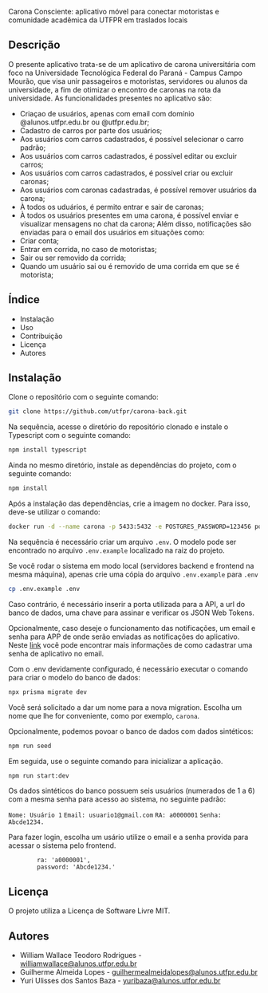 Carona Consciente: aplicativo móvel para conectar motoristas e comunidade acadêmica da UTFPR em traslados locais

## Descrição
O presente aplicativo trata-se de um aplicativo de carona universitária com foco na Universidade Tecnológica Federal do Paraná - Campus Campo Mourão, 
que visa unir passageiros e motoristas, servidores ou alunos da universidade, a fim de otimizar o encontro de caronas na rota da universidade.
As funcionalidades presentes no aplicativo são:
  - Criaçao de usuários, apenas com email com domínio @alunos.utfpr.edu.br ou @utfpr.edu.br;
  - Cadastro de carros por parte dos usuários;
  - Aos usuários com carros cadastrados, é possível selecionar o carro padrão;
  - Aos usuários com carros cadastrados, é possível editar ou excluir carros;
  - Aos usuários com carros cadastrados, é possível criar ou excluir caronas;
  - Aos usuários com caronas cadastradas, é possível remover usuários da carona;
  - À todos os uduários, é permito entrar e sair de caronas;
  - À todos os usuários presentes em uma carona, é possível enviar e visualizar mensagens no chat da carona;
Além disso, notificações são enviadas para o email dos usuários em situações como:
  - Criar conta;
  - Entrar em corrida, no caso de motoristas;
  - Sair ou ser removido da corrida;
  - Quando um usuário sai ou é removido de uma corrida em que se é motorista;

## Índice
- Instalação
- Uso
- Contribuição
- Licença
- Autores

## Instalação
  
 
Clone o repositório com o seguinte comando:

```bash
git clone https://github.com/utfpr/carona-back.git
```

Na sequência, acesse o diretório do repositório clonado e instale o Typescript com o seguinte comando:

```bash
npm install typescript
```

Ainda no mesmo diretório, instale as dependências do projeto, com o seguinte comando:

```bash
npm install
```

Após a instalação das dependências, crie a imagem no docker. Para isso, deve-se utilizar o comando:

```bash
docker run -d --name carona -p 5433:5432 -e POSTGRES_PASSWORD=123456 postgres:13.5
```

Na sequência é necessário criar um arquivo `.env`. O modelo pode ser encontrado no arquivo `.env.example` localizado na raiz do projeto.

Se você rodar o sistema em modo local (servidores backend e frontend na mesma máquina), apenas crie uma cópia do arquivo `.env.example` para `.env`

```bash
cp .env.example .env
```

Caso contrário, é necessário inserir a porta utilizada para a API, a url do banco de dados, uma chave para assinar e verificar os JSON Web Tokens.

Opcionalmente, caso deseje o funcionamento das notificações, um email e senha para APP de onde serão enviadas as notificações do aplicativo. Neste [link](https://support.google.com/accounts/answer/185833?hl=pt-BR) você pode encontrar mais informações de como cadastrar uma senha de aplicativo no email.

Com o .env devidamente configurado, é necessário executar o comando para criar o modelo do banco de dados:

```bash
npx prisma migrate dev
```

Você será solicitado a dar um nome para a nova migration. Escolha um nome que lhe for conveniente, como por exemplo, `carona`.

Opcionalmente, podemos povoar o banco de dados com dados sintéticos:

```bash
npm run seed
```

Em seguida, use o seguinte comando para inicializar a aplicação. 

```bash
npm run start:dev
```

Os dados sintéticos do banco possuem seis usuários (numerados de 1 a 6) com a mesma senha para acesso ao sistema, no seguinte padrão:

`Nome: Usuário 1`
`Email: usuario1@gmail.com`
`RA: a0000001`
`Senha: Abcde1234.`

Para fazer login, escolha um usário utilize o email e a senha provida para acessar o sistema pelo frontend.

            ra: 'a0000001',
            password: 'Abcde1234.'


## Licença
O projeto utiliza a Licença de Software Livre MIT.

## Autores
  - William Wallace Teodoro Rodrigues - williamwallace@alunos.utfpr.edu.br
  - Guilherme Almeida Lopes - guilhermealmeidalopes@alunos.utfpr.edu.br
  - Yuri Ulisses dos Santos Baza - yuribaza@alunos.utfpr.edu.br
